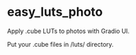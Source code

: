 # easy_luts_photo
Apply .cube LUTs to photos with Gradio UI.

Put your .cube files in /luts/ directory.
